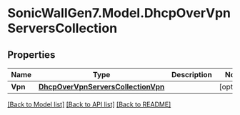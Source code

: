 # SonicWallGen7.Model.DhcpOverVpnServersCollection

## Properties

Name | Type | Description | Notes
------------ | ------------- | ------------- | -------------
**Vpn** | [**DhcpOverVpnServersCollectionVpn**](DhcpOverVpnServersCollectionVpn.md) |  | [optional] 

[[Back to Model list]](../README.md#documentation-for-models) [[Back to API list]](../README.md#documentation-for-api-endpoints) [[Back to README]](../README.md)

